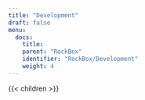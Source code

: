 ```yaml
---
title: "Development"
draft: false
menu:
  docs:
    title:
    parent: "RockBox"
    identifier: "RockBox/Development"
    weight: 4
---
```


{{< children >}}
